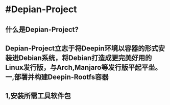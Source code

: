 #Depian-Project
=
什么是Depian-Project?<br>
-
<nbsp>Depian-Project立志于将Deepin环境以容器的形式安装进Debian系统，将Debian打造成更完美好用的Linux发行版，与Arch,Manjaro等发行版平起平坐。
一,部署并构建Deepin-Rootfs容器
-
1,安装所需工具软件包
-
